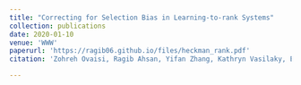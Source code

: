 ```yaml
---
title: "Correcting for Selection Bias in Learning-to-rank Systems"
collection: publications
date: 2020-01-10
venue: 'WWW'
paperurl: 'https://ragib06.github.io/files/heckman_rank.pdf'
citation: 'Zohreh Ovaisi, Ragib Ahsan, Yifan Zhang, Kathryn Vasilaky, Elena Zheleva. &quot;Correcting for Selection Bias in Learning-to-rank Systems.&quot; <i>WWW</i>. (2020).'

---
```

